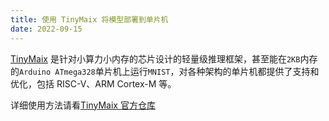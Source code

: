 ```yaml
---
title: 使用 TinyMaix 将模型部署到单片机
date: 2022-09-15
---
```


[TinyMaix](https://github.com/sipeed/TinyMaix) 是针对小算力小内存的芯片设计的轻量级推理框架，甚至能在`2KB`内存的`Arduino ATmega328`单片机上运行`MNIST`，对各种架构的单片机都提供了支持和优化，包括 RISC-V、ARM Cortex-M 等。


详细使用方法请看[TinyMaix 官方仓库](https://github.com/sipeed/TinyMaix)




